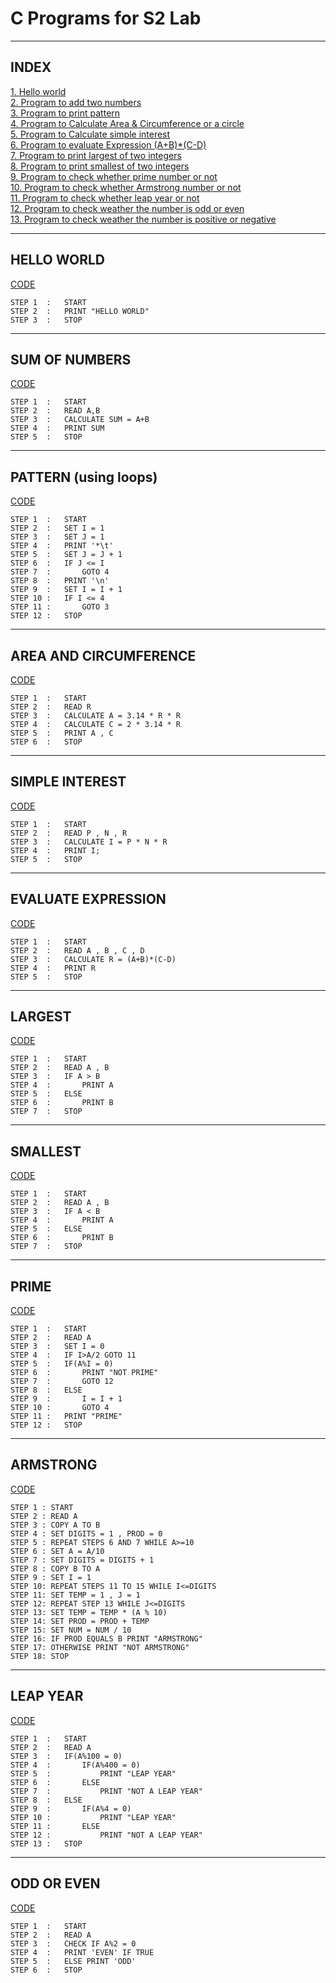 # C Programs for S2 Lab
---
## INDEX 
[1. Hello world](#hello-world)\
[2. Program to add two numbers](#sum-of-numbers)\
[3. Program to print pattern](#pattern-using-loops)\
[4. Program to Calculate Area & Circumference or a circle ](#area-and-circumference)\
[5. Program to Calculate simple interest](#simple-interest)\
[6. Program to evaluate Expression (A+B)*(C-D)](#evaluate-expression)\
[7. Program to print largest of two integers ](#largest)\
[8. Program to print smallest of two integers ](#smallest)\
[9. Program to check whether prime number or not ](#prime)\
[10. Program to check whether Armstrong number or not ](#armstrong)\
[11. Program to check whether leap year or not ](#leap-year)\
[12. Program to check weather the number is odd or even]()\
[13. Program to check weather the number is positive or negative]()

---

## HELLO WORLD

[CODE](/helloworld.c)

```
STEP 1  :   START
STEP 2  :   PRINT "HELLO WORLD"
STEP 3  :   STOP
```
---
## SUM OF NUMBERS

[CODE](/sum.c)

```
STEP 1  :   START
STEP 2  :   READ A,B
STEP 3  :   CALCULATE SUM = A+B
STEP 4  :   PRINT SUM
STEP 5  :   STOP
```
---
## PATTERN (using loops)

[CODE](/pattern.c)

```
STEP 1  :   START
STEP 2  :   SET I = 1
STEP 3  :   SET J = 1
STEP 4  :   PRINT '*\t'
STEP 5  :   SET J = J + 1
STEP 6  :   IF J <= I
STEP 7  :       GOTO 4
STEP 8  :   PRINT '\n'
STEP 9  :   SET I = I + 1 
STEP 10 :   IF I <= 4
STEP 11 :       GOTO 3
STEP 12 :   STOP
```
---
## AREA AND CIRCUMFERENCE

[CODE](/circle.c)

```
STEP 1  :   START
STEP 2  :   READ R
STEP 3  :   CALCULATE A = 3.14 * R * R
STEP 4  :   CALCULATE C = 2 * 3.14 * R
STEP 5  :   PRINT A , C
STEP 6  :   STOP
```
---
## SIMPLE INTEREST

[CODE](/interest.c)

```
STEP 1  :   START
STEP 2  :   READ P , N , R
STEP 3  :   CALCULATE I = P * N * R
STEP 4  :   PRINT I;
STEP 5  :   STOP
```
---
## EVALUATE EXPRESSION

[CODE](/expression.c)

```
STEP 1  :   START
STEP 2  :   READ A , B , C , D
STEP 3  :   CALCULATE R = (A+B)*(C-D)
STEP 4  :   PRINT R
STEP 5  :   STOP
```
---

## LARGEST

[CODE](/largest.c)

```
STEP 1  :   START
STEP 2  :   READ A , B
STEP 3  :   IF A > B
STEP 4  :       PRINT A
STEP 5  :   ELSE
STEP 6  :       PRINT B
STEP 7  :   STOP
```
---
## SMALLEST

[CODE](/smallest.c)

```
STEP 1  :   START
STEP 2  :   READ A , B
STEP 3  :   IF A < B
STEP 4  :       PRINT A
STEP 5  :   ELSE
STEP 6  :       PRINT B
STEP 7  :   STOP
```
---

## PRIME

[CODE](/prime.c)

```
STEP 1  :   START
STEP 2  :   READ A
STEP 3  :   SET I = 0
STEP 4  :   IF I>A/2 GOTO 11
STEP 5  :   IF(A%I = 0)
STEP 6  :       PRINT "NOT PRIME"
STEP 7  :       GOTO 12
STEP 8  :   ELSE
STEP 9  :       I = I + 1
STEP 10 :       GOTO 4
STEP 11 :   PRINT "PRIME"
STEP 12 :   STOP
```
---

## ARMSTRONG

[CODE](/armstrong.c)

```
STEP 1 : START
STEP 2 : READ A
STEP 3 : COPY A TO B
STEP 4 : SET DIGITS = 1 , PROD = 0
STEP 5 : REPEAT STEPS 6 AND 7 WHILE A>=10
STEP 6 : SET A = A/10
STEP 7 : SET DIGITS = DIGITS + 1
STEP 8 : COPY B TO A
STEP 9 : SET I = 1
STEP 10: REPEAT STEPS 11 TO 15 WHILE I<=DIGITS
STEP 11: SET TEMP = 1 , J = 1
STEP 12: REPEAT STEP 13 WHILE J<=DIGITS
STEP 13: SET TEMP = TEMP * (A % 10)
STEP 14: SET PROD = PROD + TEMP
STEP 15: SET NUM = NUM / 10
STEP 16: IF PROD EQUALS B PRINT "ARMSTRONG"
STEP 17: OTHERWISE PRINT "NOT ARMSTRONG"
STEP 18: STOP
```
---

## LEAP YEAR

[CODE](/leapyear.c)

```
STEP 1  :   START
STEP 2  :   READ A
STEP 3  :   IF(A%100 = 0)
STEP 4  :       IF(A%400 = 0)
STEP 5  :           PRINT "LEAP YEAR"
STEP 6  :       ELSE
STEP 7  :           PRINT "NOT A LEAP YEAR"
STEP 8  :   ELSE
STEP 9  :       IF(A%4 = 0)
STEP 10 :           PRINT "LEAP YEAR"
STEP 11 :       ELSE
STEP 12 :           PRINT "NOT A LEAP YEAR"
STEP 13 :   STOP
```
---

## ODD OR EVEN

[CODE](/oddoreven.c)

```
STEP 1  :   START
STEP 2  :   READ A
STEP 3  :   CHECK IF A%2 = 0
STEP 4  :   PRINT 'EVEN' IF TRUE
STEP 5  :   ELSE PRINT 'ODD'
STEP 6  :   STOP
```


